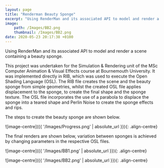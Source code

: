 ```yaml
---
layout: page
title: "Renderman Beauty Sponge"
excerpt: "Using RenderMan and its associated API to model and render a scene containing a beauty sponge."
image: 
    path: /Images/BB2.png
    thumbnail: /Images/BB2.png
date: 2020-05-23 20:17:38 +0100
---
```


Using RenderMan and its associated API to model and render a scene containing a beauty sponge.
 
This project was undertaken for the Simulation & Rendering unit of the MSc Computer Animation & Visual Effects course at Bournemouth University. It was implemented directly in RIB, which was used to execute the Open Shading Language (OSL). The RIB file creates the scene and the beauty sponge from simple geometries, whilst the created OSL file applies displacement to the sponge, to create the final shape and the sponge texture. The OSL file incorporates the use of a parabola to displace the sponge into a teared shape and Perlin Noise to create the sponge effects and rips.  
 
The steps to create the beauty sponge are shown below.

![image-centre]({{ '/Images/Progress.png' | absolute_url }}){: .align-centre}

The final renders are shown below, variation between sponges is achieved by changing parameters in the respective OSL files.

![image-centre]({{ '/Images/BB1.png' | absolute_url }}){: .align-centre}

![image-centre]({{ '/Images/BB2.png' | absolute_url }}){: .align-centre} 